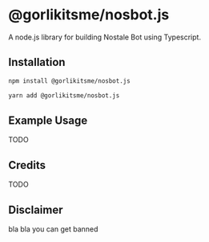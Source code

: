 # @gorlikitsme/nosbot.js

A node.js library for building Nostale Bot using Typescript.

## Installation

```bash
npm install @gorlikitsme/nosbot.js

yarn add @gorlikitsme/nosbot.js
```

## Example Usage

TODO

## Credits

TODO

## Disclaimer

bla bla you can get banned
